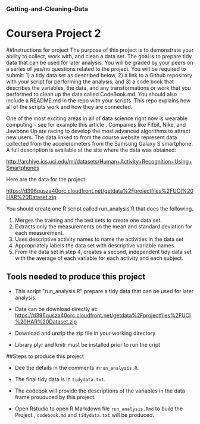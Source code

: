 ### Getting-and-Cleaning-Data
Coursera Project 2
=================================

##Instructions for project
The purpose of this project is to demonstrate your ability to collect, work with, and clean a data set. The goal is to prepare tidy data that can be used for later analysis. You will be graded by your peers on a series of yes/no questions related to the project. You will be required to submit: 1) a tidy data set as described below, 2) a link to a Github repository with your script for performing the analysis, and 3) a code book that describes the variables, the data, and any transformations or work that you performed to clean up the data called CodeBook.md. You should also include a README.md in the repo with your scripts. This repo explains how all of the scripts work and how they are connected. 

One of the most exciting areas in all of data science right now is wearable computing - see for example this article . Companies like Fitbit, Nike, and Jawbone Up are racing to develop the most advanced algorithms to attract new users. The data linked to from the course website represent data collected from the accelerometers from the Samsung Galaxy S smartphone. A full description is available at the site where the data was obtained: 

http://archive.ics.uci.edu/ml/datasets/Human+Activity+Recognition+Using+Smartphones

Here are the data for the project:

https://d396qusza40orc.cloudfront.net/getdata%2Fprojectfiles%2FUCI%20HAR%20Dataset.zip 

You should create one R script called run_analysis.R that does the following. 

1. Merges the training and the test sets to create one data set.
2. Extracts only the measurements on the mean and standard deviation for each measurement. 
3. Uses descriptive activity names to name the activities in the data set
4. Appropriately labels the data set with descriptive variable names.
5. From the data set in step 4, creates a second, independent tidy data set with the average 
   of each variable for each activity and each subject.

## Tools needed to produce this project

- This script "run_analysis.R" prepare a tidy data that can be used for later analysis.                     

- Data can be download directly at: https://d396qusza40orc.cloudfront.net/getdata%2Fprojectfiles%2FUCI%20HAR%20Dataset.zip   

- Download and unzip the zip file in your working directory                                
 
- Library plyr and knitr must be installed prior to run the cript               

##Steps to produce this project

- Dee the details in the comments in`run_analysis.R`.

- The final tidy data is in `tidydata.txt`.

- The codebok will provide the descriptions of the variables in the data frame prouduced by this project.

-  Open Rstudio to open R  Markdown file  `run_analysis.Rmd` to build the Project  , `codebook.md` and 
  `tidydata.txt` will be produced.

